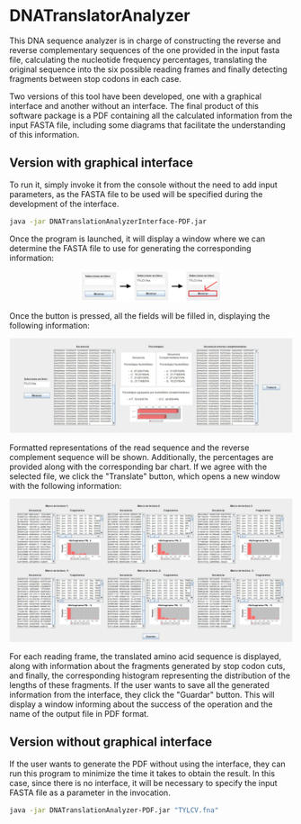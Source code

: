 # DNATranslatorAnalyzer

This DNA sequence analyzer is in charge of constructing the reverse and reverse complementary sequences of the one provided in the input fasta file, calculating the nucleotide frequency percentages, translating the original sequence into the six possible reading frames and finally detecting fragments between stop codons in each case.

Two versions of this tool have been developed, one with a graphical interface and another without an interface. The final product of this software package is a PDF containing all the calculated information from the input FASTA file, including some diagrams that facilitate the understanding of this information.

## Version with graphical interface

To run it, simply invoke it from the console without the need to add input parameters, as the FASTA file to be used will be specified during the development of the interface.

```sh
java -jar DNATranslationAnalyzerInterface-PDF.jar
```

Once the program is launched, it will display a window where we can determine the FASTA file to use for generating the corresponding information:

<div align="center">
    <img src="./Pictures/interfaz_1.png" alt="" width="50%">
</div>

Once the button is pressed, all the fields will be filled in, displaying the following information:

![](./Pictures/interfaz_2.png)

Formatted representations of the read sequence and the reverse complement sequence will be shown. Additionally, the percentages are provided along with the corresponding bar chart. If we agree with the selected file, we click the "Translate" button, which opens a new window with the following information:

![](./Pictures/interfaz_3.png)

For each reading frame, the translated amino acid sequence is displayed, along with information about the fragments generated by stop codon cuts, and finally, the corresponding histogram representing the distribution of the lengths of these fragments. If the user wants to save all the generated information from the interface, they click the "Guardar" button. This will display a window informing about the success of the operation and the name of the output file in PDF format.


## Version without graphical interface

If the user wants to generate the PDF without using the interface, they can run this program to minimize the time it takes to obtain the result. In this case, since there is no interface, it will be necessary to specify the input FASTA file as a parameter in the invocation.

```sh
java -jar DNATranslationAnalyzer-PDF.jar "TYLCV.fna"
```